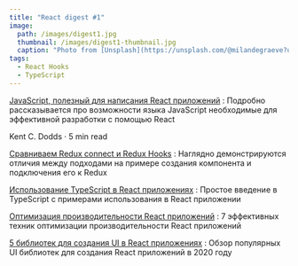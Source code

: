 ```yaml
---
title: "React digest #1"
image: 
  path: /images/digest1.jpg
  thumbnail: /images/digest1-thumbnail.jpg
  caption: "Photo from [Unsplash](https://unsplash.com/@milandegraeve?utm_source=unsplash&amp;utm_medium=referral&amp;utm_content=creditCopyText)"
tags:
  - React Hooks
  - TypeScript
---
```


[JavaScript, полезный для написания React приложений](https://kentcdodds.com/blog/javascript-to-know-for-react)
: Подробно рассказывается про возможности языка JavaScript необходимые для эффективной разработки с помощью React <div class="read-time">Kent C. Dodds &middot; 5 min read</div>

[Сравниваем Redux connect и Redux Hooks](https://itnext.io/how-existing-redux-patterns-compare-to-the-new-redux-hooks-b56134c650d2?gi=150c83cf5819)
: Наглядно демонстрируются отличия между подходами на примере создания компонента и подключения его к Redux

[Использование TypeScript в React приложениях](https://simonknott.de/articles/Using-TypeScript-with-React.html)
: Простое введение в TypeScript с примерами использования в React приложении

[Оптимизация производительности React приложений](https://blog.logrocket.com/7-optimization-techniques-in-react/)
: 7 эффективных техник оптимизации производительности React приложений

[5 библиотек для создания UI в React приложениях](https://dev.to/graphqleditor/5-react-ui-libraries-you-need-to-check-out-in-2020-2g6o)
: Обзор популярных UI библиотек для создания React приложений в 2020 году